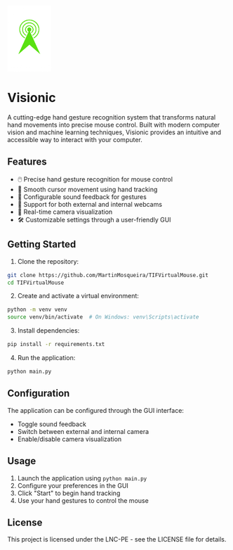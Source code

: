 <img src="assets/icons/mainLogo.png" alt="TIF Virtual Mouse" width="100"/>

# Visionic

A cutting-edge hand gesture recognition system that transforms natural hand movements into precise mouse control. Built with modern computer vision and machine learning techniques, Visionic provides an intuitive and accessible way to interact with your computer.

## Features

- 🖱️ Precise hand gesture recognition for mouse control
- 🎯 Smooth cursor movement using hand tracking
- 🎵 Configurable sound feedback for gestures
- 📱 Support for both external and internal webcams
- 🎨 Real-time camera visualization
- 🛠️ Customizable settings through a user-friendly GUI
  
## Getting Started

1. Clone the repository:
```bash
git clone https://github.com/MartinMosqueira/TIFVirtualMouse.git
cd TIFVirtualMouse
```

2. Create and activate a virtual environment:
```bash
python -m venv venv
source venv/bin/activate  # On Windows: venv\Scripts\activate
```

3. Install dependencies:
```bash
pip install -r requirements.txt
```

4. Run the application:
```bash
python main.py
```

## Configuration

The application can be configured through the GUI interface:
- Toggle sound feedback
- Switch between external and internal camera
- Enable/disable camera visualization

## Usage

1. Launch the application using `python main.py`
2. Configure your preferences in the GUI
3. Click "Start" to begin hand tracking
4. Use your hand gestures to control the mouse

## License

This project is licensed under the LNC-PE - see the LICENSE file for details.
